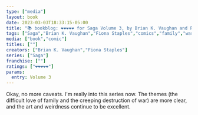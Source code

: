 ```yaml
---
type: ["media"]
layout: book
date: 2023-03-03T18:33:15-05:00
title: "📚 bookblog: ❤️❤️❤️❤️❤️ for Saga Volume 3, by Brian K. Vaughan and Fiona Staples"
tags: ["Saga","Brian K. Vaughan","Fiona Staples","comics","family","war"]
media: ["book","comic"]
titles: [""]
creators: ["Brian K. Vaughan","Fiona Staples"]
series: ["Saga"]
franchise: [""]
ratings: ["❤️❤️❤️❤️❤️"]
params:
  entry: Volume 3
---
```

Okay, no more caveats. I'm really into this series now. The themes (the difficult love of family and the creeping destruction of war) are more clear, and the art and weirdness continue to be excellent.
